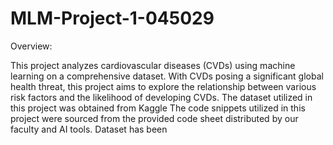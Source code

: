 # MLM-Project-1-045029
Overview:

This project analyzes cardiovascular diseases (CVDs) using machine learning on a comprehensive dataset. With CVDs posing a significant global health threat, this project aims to explore the relationship between various risk factors and the likelihood of developing CVDs.
The dataset utilized in this project was obtained from Kaggle
The code snippets utilized in this project were sourced from the provided code sheet distributed by our faculty and AI tools.
Dataset has been 




